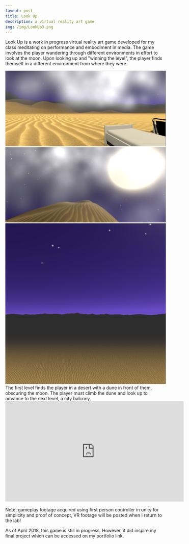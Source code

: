 ```yaml
---
layout: post
title: Look Up
description: a virtual reality art game
img: /img/LookUp3.png
---
```


Look Up is a work in progress virtual reality art game developed for my class meditating on performance and embodiment in media. The game involves the player wandering through different environments in effort to look at the moon. Upon looking up and "winning the level", the player finds themself in a different environment from where they were. 
	
<div class="img_row">
	<img class="col one" src="/img/LookUp1.png">
	<img class="col one" src="/img/LookUp2.png">
	<img class="col one" src="/img/LookUp3.png">
</div>
<div class="col three caption">
	The first level finds the player in a desert with a dune in front of them, obscuring the moon. The player must climb the dune and look up to advance to the next level, a city balcony. 
</div>


<iframe width="560" height="315" src="https://www.youtube.com/embed/vjzoS74ZlxQ" frameborder="0" allow="autoplay; encrypted-media" allowfullscreen></iframe>

Note: gameplay footage acquired using first person controller in unity for simplicity and proof of concept, VR footage will be posted when I return to the lab!

As of April 2018, this game is still in progress. However, it did inspire my final project which can be accessed on my portfolio link. 
